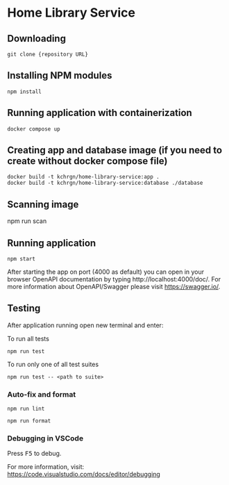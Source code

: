 # Home Library Service

## Downloading

```
git clone {repository URL}
```

## Installing NPM modules

```
npm install
```

## Running application with containerization

```
docker compose up
```

## Creating app and database image (if you need to create without docker compose file)

```
docker build -t kchrgn/home-library-service:app .
docker build -t kchrgn/home-library-service:database ./database
```

## Scanning image

npm run scan


## Running application

```
npm start
```

After starting the app on port (4000 as default) you can open
in your browser OpenAPI documentation by typing http://localhost:4000/doc/.
For more information about OpenAPI/Swagger please visit https://swagger.io/.

## Testing

After application running open new terminal and enter:

To run all tests

```
npm run test
```

To run only one of all test suites

```
npm run test -- <path to suite>
```

### Auto-fix and format

```
npm run lint
```

```
npm run format
```

### Debugging in VSCode

Press <kbd>F5</kbd> to debug.

For more information, visit: https://code.visualstudio.com/docs/editor/debugging
